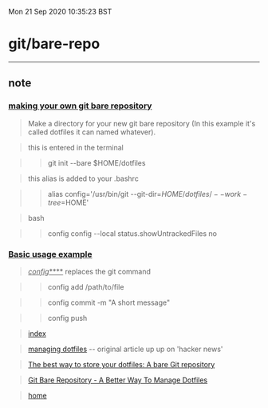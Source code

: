 Mon 21 Sep 2020 10:35:23 BST

# git/bare-repo

_____

## note

### <u>making your own git bare repository</u>  

> Make a directory for your new git bare repository (In this example it's called dotfiles it can named whatever).

> this is entered in the terminal

>> git init --bare $HOME/dotfiles

> this alias is added to your .bashrc

>> alias config='/usr/bin/git --git-dir=$HOME/dotfiles/ --work-tree=$HOME' 

> bash

>> config config --local status.showUntrackedFiles no

### <u>Basic usage example</u>

> <u>*config*****</u> replaces the git command

>> config add /path/to/file

>> config commit -m "A short message"

>> config push

> [index](./index-file.md)

> [managing dotfiles](https://news.ycombinator.com/item?id=11070797) -- original article up up on 'hacker news'

> [The best way to store your dotfiles: A bare Git repository](https://www.atlassian.com/git/tutorials/dotfiles)

>[Git Bare Repository - A Better Way To Manage Dotfiles](https://youtu.be/tBoLDpTWVOM)

> [home](./home.md) 

